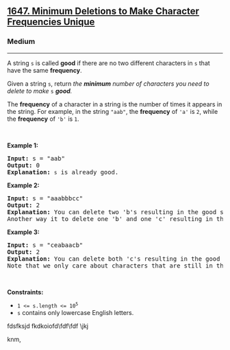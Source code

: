 <h2><a href="https://leetcode.com/problems/minimum-deletions-to-make-character-frequencies-unique/">1647. Minimum Deletions to Make Character Frequencies Unique</a></h2><h3>Medium</h3><hr><div><p>A string <code>s</code> is called <strong>good</strong> if there are no two different characters in <code>s</code> that have the same <strong>frequency</strong>.</p>

<p>Given a string <code>s</code>, return<em> the <strong>minimum</strong> number of characters you need to delete to make </em><code>s</code><em> <strong>good</strong>.</em></p>

<p>The <strong>frequency</strong> of a character in a string is the number of times it appears in the string. For example, in the string <code>"aab"</code>, the <strong>frequency</strong> of <code>'a'</code> is <code>2</code>, while the <strong>frequency</strong> of <code>'b'</code> is <code>1</code>.</p>

<p>&nbsp;</p>
<p><strong>Example 1:</strong></p>

<pre><strong>Input:</strong> s = "aab"
<strong>Output:</strong> 0
<strong>Explanation:</strong> <code>s</code> is already good.
</pre>

<p><strong>Example 2:</strong></p>

<pre><strong>Input:</strong> s = "aaabbbcc"
<strong>Output:</strong> 2
<strong>Explanation:</strong> You can delete two 'b's resulting in the good string "aaabcc".
Another way it to delete one 'b' and one 'c' resulting in the good string "aaabbc".</pre>

<p><strong>Example 3:</strong></p>

<pre><strong>Input:</strong> s = "ceabaacb"
<strong>Output:</strong> 2
<strong>Explanation:</strong> You can delete both 'c's resulting in the good string "eabaab".
Note that we only care about characters that are still in the string at the end (i.e. frequency of 0 is ignored).
</pre>

<p>&nbsp;</p>
<p><strong>Constraints:</strong></p>

<ul>
	<li><code>1 &lt;= s.length &lt;= 10<sup>5</sup></code></li>
	<li><code>s</code>&nbsp;contains only lowercase English letters.</li>
</ul>
</div>












fdsfksjd
fkdkoiofd\fdf\fdf
\jkj

knm,
